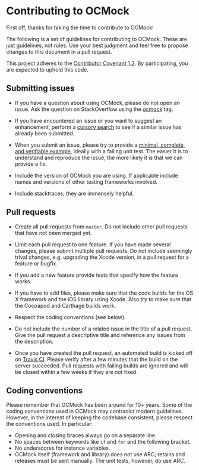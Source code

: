 # Contributing to OCMock

First off, thanks for taking the time to contribute to OCMock!

The following is a set of guidelines for contributing to OCMock. These are just guidelines, not rules. Use your best judgment and feel free to propose changes to this document in a pull request.

This project adheres to the [Contributor Covenant 1.2](http://contributor-covenant.org/version/1/2/0). By participating, you are expected to uphold this code. 


## Submitting issues

* If you have a question about using OCMock, please do not open an issue. Ask the question on StackOverflow using the [ocmock](http://stackoverflow.com/questions/tagged/ocmock) tag.

* If you have encountered an issue or you want to suggest an enhancement, perform a [cursory search](https://github.com/erikdoe/ocmock/issues?q=is%3Aissue) to see if a similar issue has already been submitted.

* When you submit an issue, please try to provide a [minimal, complete, and verifiable example](http://stackoverflow.com/help/mcve), ideally with a failing unit test. The easier it is to understand and reproduce the issue, the more likely it is that we can provide a fix.

* Include the version of OCMock you are using. If applicable include names and versions of other testing frameworks involved.

* Include stacktraces; they are immensely helpful.


## Pull requests

* Create all pull requests from `master`. Do not include other pull requests that have not been merged yet.

* Limit each pull request to one feature. If you have made several changes, please submit multiple pull requests. Do not include seemingly trival changes, e.g. upgrading the Xcode version, in a pull request for a feature or bugfix.

* If you add a new feature provide tests that specify how the feature works.

* If you have to add files, please make sure that the code builds for the OS X framework and the iOS library using Xcode. Also try to make sure that the Cocoapod and Carthage builds work.

* Respect the coding conventions (see below).

* Do not include the number of a related issue in the title of a pull request. Give the pull request a descriptive title and reference any issues from the description.

* Once you have created the pull request, an automated build is kicked off on [Travis CI](https://travis-ci.org/erikdoe/ocmock/pull_requests). Please verify after a few minutes that the build on the server succeeded. Pull requests with failing builds are ignored and will be closed within a few weeks if they are not fixed.



## Coding conventions

Please remember that OCMock has been around for 10+ years. Some of the coding conventions used in OCMock may contradict modern guidelines. However, in the interest of keeping the codebase consistent, please respect the conventions used. In particular:

* Opening and closing braces always go on a separate line.
* No spaces between keywords like `if` and `for` and the following bracket.
* No underscores for instance variables.
* OCMock itself (framework and library) does not use ARC; retains and releases must be sent manually. The unit tests, however, do use ARC.
